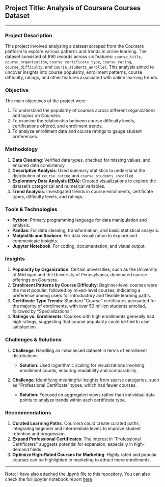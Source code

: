 ## Project Title: Analysis of Coursera Courses Dataset

---

### **Project Description**
This project involved analyzing a dataset scraped from the Coursera platform to explore various patterns and trends in online learning. The dataset consisted of 890 records across six features: `course_title`, `course_organization`, `course_certificate_type`, `course_rating`, `course_difficulty`, and `course_students_enrolled`. This analysis aimed to uncover insights into course popularity, enrollment patterns, course difficulty, ratings, and other features associated with online learning trends.

### **Objective**
The main objectives of the project were:
1. To understand the popularity of courses across different organizations and topics on Coursera.
2. To examine the relationship between course difficulty levels, certifications offered, and enrollment trends.
3. To analyze enrollment data and course ratings to gauge student preferences.

### **Methodology**
1. **Data Cleaning**: Verified data types, checked for missing values, and ensured data consistency.
2. **Descriptive Analysis**: Used summary statistics to understand the distribution of `course_rating` and `course_students_enrolled`.
3. **Exploratory Data Analysis (EDA)**: Created visualizations to explore the dataset’s categorical and numerical variables.
4. **Trend Analysis**: Investigated trends in course enrollments, certificate types, difficulty levels, and ratings.

### **Tools & Technologies**
- **Python**: Primary programming language for data manipulation and analysis.
- **Pandas**: For data cleaning, transformation, and basic statistical analysis.
- **Matplotlib and Seaborn**: For data visualization to explore and communicate insights.
- **Jupyter Notebook**: For coding, documentation, and visual output.

### **Insights**
1. **Popularity by Organization**: Certain universities, such as the University of Michigan and the University of Pennsylvania, dominated course offerings on Coursera.
2. **Enrollment Patterns by Course Difficulty**: Beginner-level courses were the most popular, followed by mixed-level courses, indicating a preference among users for introductory and flexible learning paths.
3. **Certificate Type Trends**: Standard "Course" certificates accounted for the majority of enrollments, with over 50 million students enrolled, followed by “Specializations.”
4. **Ratings vs. Enrollments**: Courses with high enrollments generally had high ratings, suggesting that course popularity could be tied to user satisfaction.

### **Challenges & Solutions**
1. **Challenge**: Handling an imbalanced dataset in terms of enrollment distributions.
   - **Solution**: Used logarithmic scaling for visualizations involving enrollment counts, ensuring readability and comparability.
   
2. **Challenge**: Identifying meaningful insights from sparse categories, such as “Professional Certificate” types, which had fewer courses.
   - **Solution**: Focused on aggregated views rather than individual data points to analyze trends within each certificate type.

### **Recommendations**
1. **Curated Learning Paths**: Coursera could create curated paths, integrating beginner and intermediate levels to improve student retention and progression.
2. **Expand Professional Certificates**: The interest in "Professional Certificates" suggests potential for expansion, especially in high-demand fields.
3. **Optimize High-Rated Courses for Marketing**: Highly rated and popular courses can be highlighted in marketing to attract more enrollments.

---
Note: I have also attached the .ipynb file to this repository. You can also check the full jupyter notebook report [here](https://github.com/bayoxx/learning_management_system/blob/main/coursera__task.pdf)
